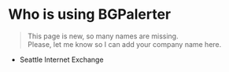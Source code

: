 # Who is using BGPalerter

> This page is new, so many names are missing.  
Please, let me know so I can add your company name here.

* Seattle Internet Exchange
